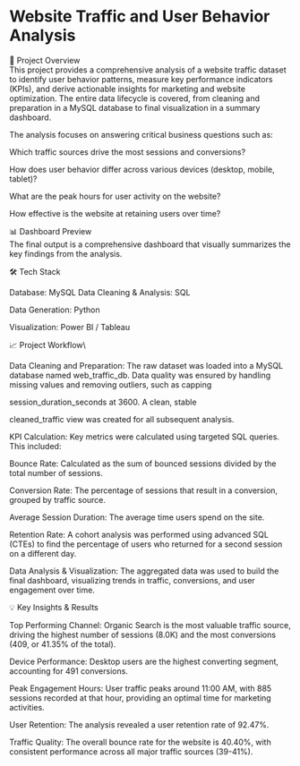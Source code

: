 # Website Traffic and User Behavior Analysis
🚀 Project Overview \
This project provides a comprehensive analysis of a website traffic dataset to identify user behavior patterns, measure key performance indicators (KPIs), and derive actionable insights for marketing and website optimization. The entire data lifecycle is covered, from cleaning and preparation in a MySQL database to final visualization in a summary dashboard.

The analysis focuses on answering critical business questions such as:

Which traffic sources drive the most sessions and conversions?

How does user behavior differ across various devices (desktop, mobile, tablet)?

What are the peak hours for user activity on the website?

How effective is the website at retaining users over time?

📊 Dashboard Preview \
The final output is a comprehensive dashboard that visually summarizes the key findings from the analysis.

🛠️ Tech Stack

Database: MySQL 
Data Cleaning & Analysis: SQL 

Data Generation: Python

Visualization: Power BI / Tableau

📈 Project Workflow\

Data Cleaning and Preparation: The raw dataset was loaded into a MySQL database named web_traffic_db. Data quality was ensured by handling missing values and removing outliers, such as capping 

session_duration_seconds at 3600. A clean, stable 

cleaned_traffic view was created for all subsequent analysis.

KPI Calculation: Key metrics were calculated using targeted SQL queries. This included:


Bounce Rate: Calculated as the sum of bounced sessions divided by the total number of sessions.


Conversion Rate: The percentage of sessions that result in a conversion, grouped by traffic source.


Average Session Duration: The average time users spend on the site.


Retention Rate: A cohort analysis was performed using advanced SQL (CTEs) to find the percentage of users who returned for a second session on a different day.


Data Analysis & Visualization: The aggregated data was used to build the final dashboard, visualizing trends in traffic, conversions, and user engagement over time.



💡 Key Insights & Results

Top Performing Channel: Organic Search is the most valuable traffic source, driving the highest number of sessions (8.0K) and the most conversions (409, or 41.35% of the total). 

Device Performance: Desktop users are the highest converting segment, accounting for 491 conversions. 

Peak Engagement Hours: User traffic peaks around 11:00 AM, with 885 sessions recorded at that hour, providing an optimal time for marketing activities. 

User Retention: The analysis revealed a user retention rate of 92.47%. 

Traffic Quality: The overall bounce rate for the website is 40.40%, with consistent performance across all major traffic sources (39-41%).
